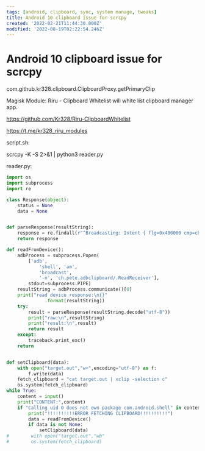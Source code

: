 ```yaml
---
tags: [android, clipboard, sync, system manage, tweaks]
title: Android 10 clipboard issue for scrcpy
created: '2022-02-21T11:44:30.000Z'
modified: '2022-08-19T02:22:54.246Z'
---
```


# Android 10 clipboard issue for scrcpy

com.github.kr328.clipboard.ClipboardProxy.getPrimaryClip

Magisk Module:
Riru - Clipboard Whitelist
will white list clipboard manager app.

https://github.com/Kr328/Riru-ClipboardWhitelist

https://t.me/kr328_riru_modules

script.sh:

scrcpy -K -S 2>&1 | python3 reader.py

reader.py:
```python
import os
import subprocess
import re

class Response(object):
    status = None
    data = None


def parseResponse(resultString):
    response = re.findall(r"^Broadcasting: Intent { flg=0x400000 cmp=ch.pete.adbclipboard/.ReadReceiver }\nBroadcast completed: result=-1, data=\"((.*\n?)+)\"$",resultString)[0][0]
    return response

def readFromDevice():
    adbProcess = subprocess.Popen(
        ['adb',
            'shell', 'am',
            'broadcast',
            '-n', 'ch.pete.adbclipboard/.ReadReceiver'],
        stdout=subprocess.PIPE)
    resultString = adbProcess.communicate()[0]
    print("read device response:\n{}"
              .format(resultString))
    try:
        result = parseResponse(resultString.decode("utf-8"))
        print("raw:\n",resultString)
        print("result:\n",result)
        return result
    except:
        traceback.print_exc()
    return


def setClipboard(data):
    with open("target.out","w+",encoding="utf-8") as f:
        f.write(data)
    fetch_clipboard = "cat target.out | xclip -selection c" 
    os.system(fetch_clipboard)
while True:
    content = input()
    print("CONTENT:",content)
    if "Calling uid 0 does not own package com.android.shell" in content:
        print("!!!!!!!!!!ERROR FETCHING CLIPBOARD!!!!!!!!!!")
        data = readFromDevice()
        if data is not None:
            setClipboard(data)
#        with open("target.out","wb"
#        os.system(fetch_clipboard)
```

